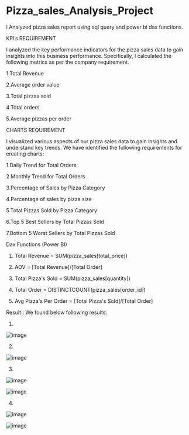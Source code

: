 # Pizza_sales_Analysis_Project
I Analyzed pizza sales report using sql query and power bi dax functions.

KPI’s REQUIREMENT 

I analyzed the key performance indicators for the pizza sales data to gain insights into this business performance. Specifically, I calculated the following metrics as per the company requirement.

1.Total Revenue

2.Average order value

3.Total pizzas sold

4.Total orders 

5.Average pizzas per order

CHARTS  REQUIREMENT 

I visualized  various aspects of our pizza sales data to gain insights and understand key trends. We have identified the following requirements for creating charts:

1.Daily Trend for Total Orders

2.Monthly Trend for Total Orders 

3.Percentage of Sales by Pizza Category 

4.Percentage of sales by pizza size 

5.Total Pizzas Sold by Pizza Category 

6.Top 5 Best Sellers by Total Pizzas Sold 

7.Bottom 5 Worst Sellers by Total Pizzas Sold 

Dax Functions (Power BI)

1. Total Revenue = SUM(pizza_sales[total_price])

2. AOV = [Total Revenue]/[Total Order]
   
3. Total Pizza's Sold = SUM(pizza_sales[quantity])
   
4. Total Order = DISTINCTCOUNT(pizza_sales[order_id])
  
5. Avg Pizza's Per Order = [Total Pizza's Sold]/[Total Order]
   

Result : We found below following results:

1.

![image](https://github.com/Faizh19/Pizza_sales_Analysis_Project/assets/121799783/ef8a056b-0137-4e13-9a7f-c376659a26f1)


2.
![image](https://github.com/Faizh19/Pizza_sales_Analysis_Project/assets/121799783/dc4a73f2-1c93-4a97-be17-bf9ad9aa1ff3)

3.
![image](https://github.com/Faizh19/Pizza_sales_Analysis_Project/assets/121799783/acf5a47a-005e-4f4c-86a8-26a718656cd3)

![image](https://github.com/Faizh19/Pizza_sales_Analysis_Project/assets/121799783/4de37110-fda7-4188-b9d6-8061f7bbb408)

4.
![image](https://github.com/Faizh19/Pizza_sales_Analysis_Project/assets/121799783/75d28ccb-a6ef-45c4-9931-90d6857c3ce2)

![image](https://github.com/Faizh19/Pizza_sales_Analysis_Project/assets/121799783/0f8c61f5-e9d7-478e-be10-09f52e5b4c9b)
























 


